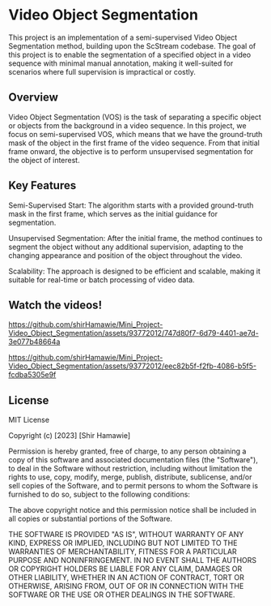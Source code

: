 # Video Object Segmentation

This project is an implementation of a semi-supervised Video Object Segmentation method, building upon the ScStream codebase. 
The goal of this project is to enable the segmentation of a specified object in a video sequence with minimal manual annotation, making it well-suited for scenarios where full supervision is impractical or costly.

## Overview
Video Object Segmentation (VOS) is the task of separating a specific object or objects from the background in a video sequence. In this project, we focus on semi-supervised VOS, which means that we have the ground-truth mask of the object in the first frame of the video sequence. From that initial frame onward, the objective is to perform unsupervised segmentation for the object of interest.

## Key Features
Semi-Supervised Start: The algorithm starts with a provided ground-truth mask in the first frame, which serves as the initial guidance for segmentation.

Unsupervised Segmentation: After the initial frame, the method continues to segment the object without any additional supervision, adapting to the changing appearance and position of the object throughout the video.

Scalability: The approach is designed to be efficient and scalable, making it suitable for real-time or batch processing of video data.

## Watch the videos!

https://github.com/shirHamawie/Mini_Project-Video_Object_Segmentation/assets/93772012/747d80f7-6d79-4401-ae7d-3e077b48664a

https://github.com/shirHamawie/Mini_Project-Video_Object_Segmentation/assets/93772012/eec82b5f-f2fb-4086-b5f5-fcdba5305e9f


## License
MIT License

Copyright (c) [2023] [Shir Hamawie]

Permission is hereby granted, free of charge, to any person obtaining a copy
of this software and associated documentation files (the "Software"), to deal
in the Software without restriction, including without limitation the rights
to use, copy, modify, merge, publish, distribute, sublicense, and/or sell
copies of the Software, and to permit persons to whom the Software is
furnished to do so, subject to the following conditions:

The above copyright notice and this permission notice shall be included in
all copies or substantial portions of the Software.

THE SOFTWARE IS PROVIDED "AS IS", WITHOUT WARRANTY OF ANY KIND, EXPRESS OR
IMPLIED, INCLUDING BUT NOT LIMITED TO THE WARRANTIES OF MERCHANTABILITY,
FITNESS FOR A PARTICULAR PURPOSE AND NONINFRINGEMENT. IN NO EVENT SHALL THE
AUTHORS OR COPYRIGHT HOLDERS BE LIABLE FOR ANY CLAIM, DAMAGES OR OTHER
LIABILITY, WHETHER IN AN ACTION OF CONTRACT, TORT OR OTHERWISE, ARISING FROM,
OUT OF OR IN CONNECTION WITH THE SOFTWARE OR THE USE OR OTHER DEALINGS IN
THE SOFTWARE.
